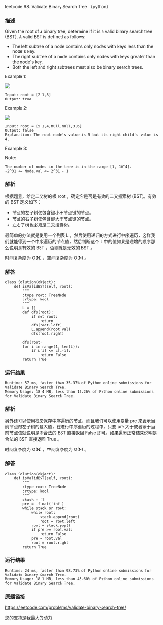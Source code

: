 leetcode 98. Validate Binary Search Tree （python）




### 描述

Given the root of a binary tree, determine if it is a valid binary search tree (BST). A valid BST is defined as follows:

* The left subtree of a node contains only nodes with keys less than the node's key.
* The right subtree of a node contains only nodes with keys greater than the node's key.
* Both the left and right subtrees must also be binary search trees.




Example 1:

![](https://assets.leetcode.com/uploads/2020/12/01/tree1.jpg)

	Input: root = [2,1,3]
	Output: true

	
Example 2:


![](https://assets.leetcode.com/uploads/2020/12/01/tree2.jpg)

	Input: root = [5,1,4,null,null,3,6]
	Output: false
	Explanation: The root node's value is 5 but its right child's value is 4.

Example 3:





Note:


	The number of nodes in the tree is in the range [1, 10^4].
	-2^31 <= Node.val <= 2^31 - 1

### 解析

根据题意，给定二叉树的根 root ，确定它是否是有效的二叉搜索树 (BST)。有效的 BST 定义如下：

* 节点的左子树仅包含键小于节点键的节点。
* 节点的右子树仅包含键大于节点键的节点。
* 左右子树也必须是二叉搜索树。

最简单的办法就是使用一个列表 L ，然后使用递归的方式进行中序遍历，这样我们就能得到一个中序遍历的节点值，然后判断这个 L 中的值如果是递增的顺序那么说明是有效的 BST ，否则就是无效的 BST 。

时间复杂度为 O(N) ，空间复杂度为 O(N) 。

### 解答

	class Solution(object):
	    def isValidBST(self, root):
	        """
	        :type root: TreeNode
	        :rtype: bool
	        """
	        L = []
	        def dfs(root):
	            if not root:
	                return
	            dfs(root.left)
	            L.append(root.val)
	            dfs(root.right)
	
	        dfs(root)
	        for i in range(1, len(L)):
	            if L[i] <= L[i-1]:
	                return False
	        return True

### 运行结果

	Runtime: 57 ms, faster than 35.37% of Python online submissions for Validate Binary Search Tree.
	Memory Usage: 18.4 MB, less than 16.26% of Python online submissions for Validate Binary Search Tree.


### 解析

另外还可以使用栈来保存中序遍历的节点，而且我们可以使用变量 pre 来表示当前节点的左子树的最大值，在进行中序遍历的过程中，只要 pre 大于或者等于当前节点值就说明是不合法的 BST 直接返回 False 即可。如果遍历正常结束说明是合法的 BST 直接返回  True 。

时间复杂度为 O(N) ，空间复杂度为 O(N) 。
### 解答

	class Solution(object):
	    def isValidBST(self, root):
	        """
	        :type root: TreeNode
	        :rtype: bool
	        """
	        stack = []
	        pre = -float('inf')
	        while stack or root:
	            while root:
	                stack.append(root)
	                root = root.left
	            root = stack.pop()
	            if pre >= root.val:
	                return False
	            pre = root.val
	            root = root.right
	        return True

### 运行结果

	Runtime: 24 ms, faster than 98.73% of Python online submissions for Validate Binary Search Tree.
	Memory Usage: 18.1 MB, less than 45.60% of Python online submissions for Validate Binary Search Tree.
### 原题链接

https://leetcode.com/problems/validate-binary-search-tree/


您的支持是我最大的动力
